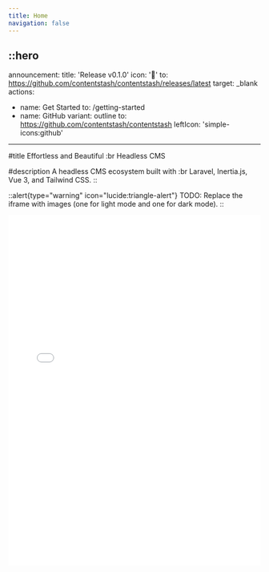 ```yaml
---
title: Home
navigation: false
---
```


::hero
---
announcement:
  title: 'Release v0.1.0'
  icon: '🎉'
  to: https://github.com/contentstash/contentstash/releases/latest
  target: _blank
actions:

- name: Get Started
  to: /getting-started
- name: GitHub
  variant: outline
  to: https://github.com/contentstash/contentstash
  leftIcon: 'simple-icons:github'

---

#title
Effortless and Beautiful :br Headless CMS

#description
A headless CMS ecosystem built with :br Laravel, Inertia.js, Vue 3, and Tailwind CSS.
::

::alert{type="warning" icon="lucide:triangle-alert"}
  TODO: Replace the iframe with images (one for light mode and one for dark mode).
::

<div class="border rounded-lg shadow-md">
  <iframe src="/getting-started/introduction" height="700" width="100%" class="rounded-lg" scrolling="no" frameborder="0">
</div>
